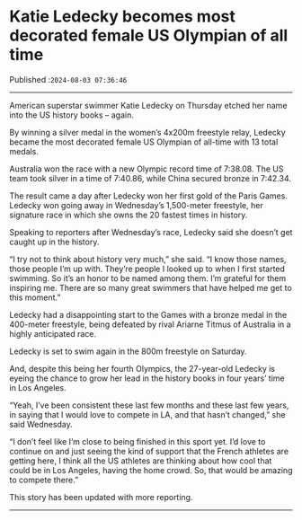 # Katie Ledecky becomes most decorated female US Olympian of all time

Published :`2024-08-03 07:36:46`

---

American superstar swimmer Katie Ledecky on Thursday etched her name into the US history books – again.

By winning a silver medal in the women’s 4x200m freestyle relay, Ledecky became the most decorated female US Olympian of all-time with 13 total medals.

Australia won the race with a new Olympic record time of 7:38.08. The US team took silver in a time of 7:40.86, while China secured bronze in 7:42.34.

The result came a day after Ledecky won her first gold of the Paris Games. Ledecky won going away in Wednesday’s 1,500-meter freestyle, her signature race in which she owns the 20 fastest times in history.

Speaking to reporters after Wednesday’s race, Ledecky said she doesn’t get caught up in the history.

“I try not to think about history very much,” she said. “I know those names, those people I’m up with. They’re people I looked up to when I first started swimming. So it’s an honor to be named among them. I’m grateful for them inspiring me. There are so many great swimmers that have helped me get to this moment.”

Ledecky had a disappointing start to the Games with a bronze medal in the 400-meter freestyle, being defeated by rival Ariarne Titmus of Australia in a highly anticipated race.

Ledecky is set to swim again in the 800m freestyle on Saturday.

And, despite this being her fourth Olympics, the 27-year-old Ledecky is eyeing the chance to grow her lead in the history books in four years’ time in Los Angeles.

“Yeah, I’ve been consistent these last few months and these last few years, in saying that I would love to compete in LA, and that hasn’t changed,” she said Wednesday.

“I don’t feel like I’m close to being finished in this sport yet. I’d love to continue on and just seeing the kind of support that the French athletes are getting here, I think all the US athletes are thinking about how cool that could be in Los Angeles, having the home crowd. So, that would be amazing to compete there.”

This story has been updated with more reporting.

---

